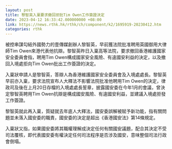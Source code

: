 ```yaml
---
layout: post
title: 黎智英入稟要求撤回拒批Tim Owen工作簽證決定
date: 2023-04-12 16:33:42.000000000 +08:00
link: https://news.rthk.hk/rthk/ch/component/k2/1695919-20230412.htm
categories: rthk
---
```


被控串謀勾結外國勢力的壹傳媒創辦人黎智英，早前獲法院批准聘用英國御用大律師Tim Owen來港代表他抗辯。黎智英昨日入稟高等法院，要求撤回香港維護國家安全委員會指，聘用Tim Owen構成國家安全風險、有違國安利益的決定，以及撤回入境處拒向Tim Owen批出工作簽證的決定。

入稟狀申請人是黎智英，答辯人為香港維護國家安全委員會及入境處處長。黎智英早前亦入稟，要求法院宣布人大釋法不影響法院批准他聘用Tim Owen的決定，律政司及後在上月20日存檔的入境處處長誓章，披露國安委在今年1月的會議，曾決定黎智英聘用Tim Owen抗辯是構成國安風險、有違國安利益，並建議入境處拒發工作簽證。

黎智英就此再入稟，質疑就去年底人大釋法，國安委誤解被賦予新功能，指有關問題並未落入國安委的職責，國安委的決定是超出《香港國安法》第14條規定。

入稟狀又指，如果國安委將其職權理解成決定任何有關國安議題，配合其決定不受司法覆核，即代表國安委有權決定任何司法程序是否涉及國安，意味整個司法行政會倒塌。
